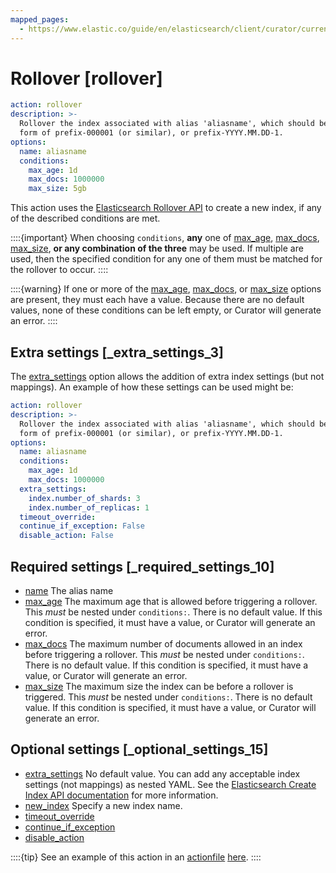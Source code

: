 ```yaml
---
mapped_pages:
  - https://www.elastic.co/guide/en/elasticsearch/client/curator/current/rollover.html
---
```


# Rollover [rollover]

```yaml
action: rollover
description: >-
  Rollover the index associated with alias 'aliasname', which should be in the
  form of prefix-000001 (or similar), or prefix-YYYY.MM.DD-1.
options:
  name: aliasname
  conditions:
    max_age: 1d
    max_docs: 1000000
    max_size: 5gb
```

This action uses the [Elasticsearch Rollover API](http://www.elastic.co/guide/en/elasticsearch/reference/8.15/indices-rollover-index.md) to create a new index, if any of the described conditions are met.

::::{important}
When choosing `conditions`, **any** one of [max_age](/reference/option_max_age.md), [max_docs](/reference/option_max_docs.md), [max_size](/reference/option_max_size.md), **or any combination of the three** may be used. If multiple are used, then the specified condition for any one of them must be matched for the rollover to occur.
::::


::::{warning}
If one or more of the [max_age](/reference/option_max_age.md), [max_docs](/reference/option_max_docs.md), or [max_size](/reference/option_max_size.md) options are present, they must each have a value. Because there are no default values, none of these conditions can be left empty, or Curator will generate an error.
::::


## Extra settings [_extra_settings_3]

The [extra_settings](/reference/option_extra_settings.md) option allows the addition of extra index settings (but not mappings).  An example of how these settings can be used might be:

```yaml
action: rollover
description: >-
  Rollover the index associated with alias 'aliasname', which should be in the
  form of prefix-000001 (or similar), or prefix-YYYY.MM.DD-1.
options:
  name: aliasname
  conditions:
    max_age: 1d
    max_docs: 1000000
  extra_settings:
    index.number_of_shards: 3
    index.number_of_replicas: 1
  timeout_override:
  continue_if_exception: False
  disable_action: False
```


## Required settings [_required_settings_10]

* [name](/reference/option_name.md) The alias name
* [max_age](/reference/option_max_age.md) The maximum age that is allowed before triggering a rollover. This *must* be nested under `conditions:`. There is no default value. If this condition is specified, it must have a value, or Curator will generate an error.
* [max_docs](/reference/option_max_docs.md) The maximum number of documents allowed in an index before triggering a rollover.  This *must* be nested under `conditions:`. There is no default value.  If this condition is specified, it must have a value, or Curator will generate an error.
* [max_size](/reference/option_max_size.md) The maximum size the index can be before a rollover is triggered. This *must* be nested under `conditions:`. There is no default value.  If this condition is specified, it must have a value, or Curator will generate an error.


## Optional settings [_optional_settings_15]

* [extra_settings](/reference/option_extra_settings.md) No default value.  You can add any acceptable index settings (not mappings) as nested YAML.  See the [Elasticsearch Create Index API documentation](http://www.elastic.co/guide/en/elasticsearch/reference/8.15/indices-create-index.md) for more information.
* [new_index](/reference/option_new_index.md) Specify a new index name.
* [timeout_override](/reference/option_timeout_override.md)
* [continue_if_exception](/reference/option_continue.md)
* [disable_action](/reference/option_disable.md)

::::{tip}
See an example of this action in an [actionfile](/reference/actionfile.md) [here](/reference/ex_rollover.md).
::::
